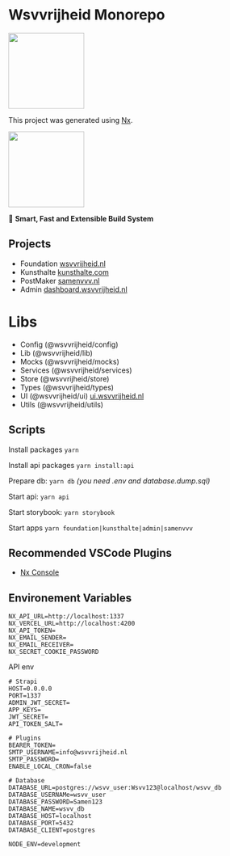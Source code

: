# Wsvvrijheid Monorepo

<img style="text-align: center;" src="https://api.wsvvrijheid.nl/uploads/wsvvrijheid_3916828b44.svg" width="150" />

This project was generated using [Nx](https://nx.dev).

<img src="https://raw.githubusercontent.com/nrwl/nx/master/images/nx-logo.png" width="150" />

🔎 **Smart, Fast and Extensible Build System**

## Projects

- Foundation [wsvvrijheid.nl](https://wsvvrijheid.nl)
- Kunsthalte [kunsthalte.com](https://kunsthalte.com)
- PostMaker [samenvvv.nl](https://samenvvv.nl)
- Admin [dashboard.wsvvrijheid.nl](https://dashboard.wsvvrijheid.nl)

# Libs

- Config (@wsvvrijheid/config)
- Lib (@wsvvrijheid/lib)
- Mocks (@wsvvrijheid/mocks)
- Services (@wsvvrijheid/services)
- Store (@wsvvrijheid/store)
- Types (@wsvvrijheid/types)
- UI (@wsvvrijheid/ui) [ui.wsvvrijheid.nl](https://ui.wsvvrijheid.nl)
- Utils (@wsvvrijheid/utils)

## Scripts

Install packages `yarn`

Install api packages `yarn install:api`

Prepare db: `yarn db` _(you need .env and database.dump.sql)_

Start api: `yarn api`

Start storybook: `yarn storybook`

Start apps `yarn foundation|kunsthalte|admin|samenvvv`

## Recommended VSCode Plugins

- [Nx Console](https://marketplace.visualstudio.com/items?itemName=nrwl.angular-console)

## Environement Variables

```
NX_API_URL=http://localhost:1337
NX_VERCEL_URL=http://localhost:4200
NX_API_TOKEN=
NX_EMAIL_SENDER=
NX_EMAIL_RECEIVER=
NX_SECRET_COOKIE_PASSWORD
```

API env

```
# Strapi
HOST=0.0.0.0
PORT=1337
ADMIN_JWT_SECRET=
APP_KEYS=
JWT_SECRET=
API_TOKEN_SALT=

# Plugins
BEARER_TOKEN=
SMTP_USERNAME=info@wsvvrijheid.nl
SMTP_PASSWORD=
ENABLE_LOCAL_CRON=false

# Database
DATABASE_URL=postgres://wsvv_user:Wsvv123@localhost/wsvv_db
DATABASE_USERNAMe=wsvv_user
DATABASE_PASSWORD=Samen123
DATABASE_NAME=wsvv_db
DATABASE_HOST=localhost
DATABASE_PORT=5432
DATABASE_CLIENT=postgres

NODE_ENV=development
```
